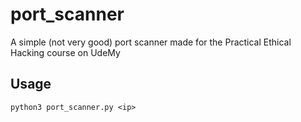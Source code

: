 # port_scanner
A simple (not very good) port scanner made for the Practical Ethical Hacking course on UdeMy
## Usage
```python3 port_scanner.py <ip>```
